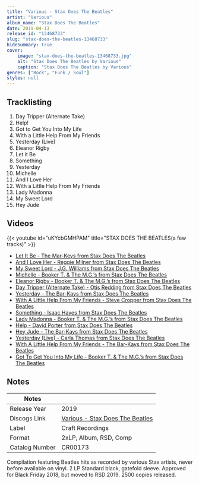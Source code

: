 ```yaml
---
title: "Various - Stax Does The Beatles"
artist: "Various"
album_name: "Stax Does The Beatles"
date: 2019-04-13
release_id: "13468733"
slug: "stax-does-the-beatles-13468733"
hideSummary: true
cover:
    image: "stax-does-the-beatles-13468733.jpg"
    alt: "Stax Does The Beatles by Various"
    caption: "Stax Does The Beatles by Various"
genres: ["Rock", "Funk / Soul"]
styles: null
---
```


## Tracklisting
1. Day Tripper (Alternate Take)
2. Help!
3. Got to Get You Into My Life
4. With a Little Help From My Friends
5. Yesterday (Live)
6. Eleanor Rigby
7. Let it Be
8. Something
9. Yesterday
10. Michelle
11. And I Love Her
12. With a Little Help From My Friends
13. Lady Madonna
14. My Sweet Lord
15. Hey Jude

## Videos
{{< youtube id="uKYcbGMHPAM" title="STAX DOES THE BEATLES(a few tracks)" >}}
- [Let It Be - The Mar-Keys from Stax Does The Beatles](https://www.youtube.com/watch?v=0zqgu5rnPb4)
- [And I Love Her - Reggie Milner from Stax Does The Beatles](https://www.youtube.com/watch?v=I6agj_lsnF4)
- [My Sweet Lord - J.G. Williams from Stax Does The Beatles](https://www.youtube.com/watch?v=QNyoGjBwcPY)
- [Michelle - Booker T. & The M.G.’s from Stax Does The Beatles](https://www.youtube.com/watch?v=EMcZXkSlpko)
- [Eleanor Rigby - Booker T. & The M.G.’s from Stax Does The Beatles](https://www.youtube.com/watch?v=EkP5LsMuOt0)
- [Day Tripper  (Alternate Take) - Otis Redding from Stax Does The Beatles](https://www.youtube.com/watch?v=b5L_POL7rTQ)
- [Yesterday - The Bar-Kays from Stax Does The Beatles](https://www.youtube.com/watch?v=ZTZRMlMGs3Y)
- [With A Little Help From My Friends - Steve Cropper from Stax Does The Beatles](https://www.youtube.com/watch?v=gSHCPfc_aYI)
- [Something - Isaac Hayes from Stax Does The Beatles](https://www.youtube.com/watch?v=ZmMV9FJEbeQ)
- [Lady Madonna - Booker T. & The M.G.’s from Stax Does The Beatles](https://www.youtube.com/watch?v=lC3xYq87TXg)
- [Help - David Porter from Stax Does The Beatles](https://www.youtube.com/watch?v=gHm6J7haV8I)
- [Hey Jude - The Bar-Kays from Stax Does The Beatles](https://www.youtube.com/watch?v=syr8QIMCfXI)
- [Yesterday (Live) - Carla Thomas from Stax Does The Beatles](https://www.youtube.com/watch?v=iFEDiz_NkYU)
- [With A Little Help From My Friends - The Bar-Kays from Stax Does The Beatles](https://www.youtube.com/watch?v=PLqHKZ2rEJU)
- [Got To Get You Into My Life - Booker T. & The M.G.’s from Stax Does The Beatles](https://www.youtube.com/watch?v=tjQvibc4T_k)


## Notes

| Notes          |             |
| ---------------| ----------- |
| Release Year   | 2019 |
| Discogs Link   | [Various - Stax Does The Beatles](https://www.discogs.com/release/13468733-Various-Stax-Does-The-Beatles) |
| Label          | Craft Recordings |
| Format         | 2xLP, Album, RSD, Comp |
| Catalog Number | CR00173 |

Compilation featuring Beatles hits as recorded by various Stax artists, never before available on vinyl. 2 LP Standard black, gatefold sleeve. Approved for Black Friday 2018, but moved to RSD 2019. 2500 copies released.

